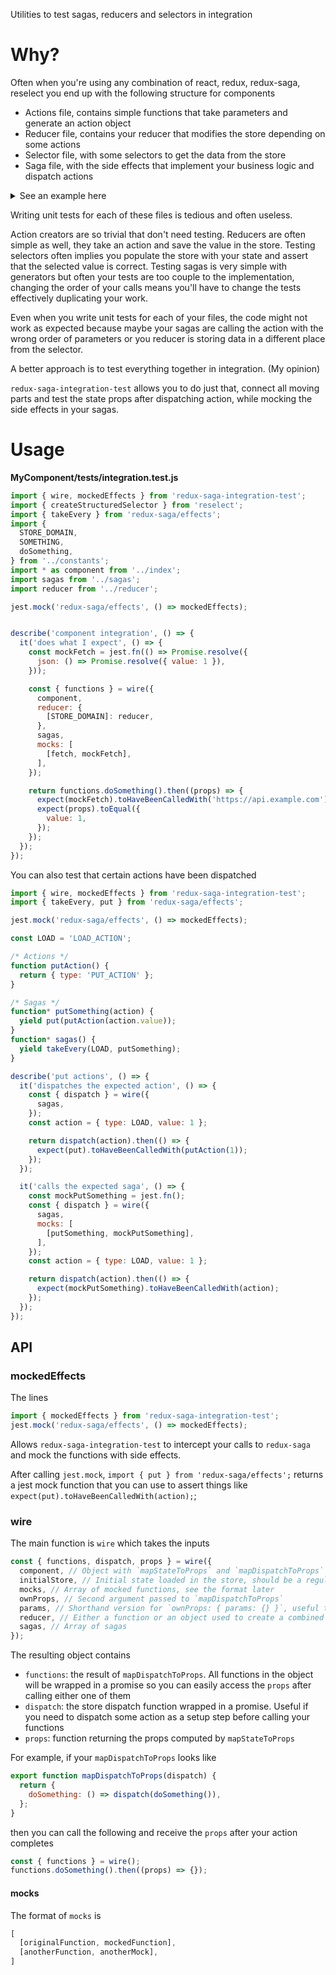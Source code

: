 Utilities to test sagas, reducers and selectors in integration

# Why?

Often when you're using any combination of react, redux, redux-saga, reselect you end up with the following structure for components

* Actions file, contains simple functions that take parameters and generate an action object
* Reducer file, contains your reducer that modifies the store depending on some actions
* Selector file, with some selectors to get the data from the store
* Saga file, with the side effects that implement your business logic and dispatch actions

<details>
<summary>See an example here</summary>

**MyComponent/index.js**

```js
import React, { PureComponent } from 'react';
import { connect } from 'react-redux';
import { createStructuredSelector } from 'reselect';
// Local
import { doSomething } from './actions';
import { makeSelectResult } from './selectors';

export class MyComponent extends PureComponent {
  render() {
    return <div onClick={this.props.doSomething}>{this.props.result}</div>;
  }
}

export const mapStateToProps = createStructuredSelector({
  result: makeSelectResult(),
});

export function mapDispatchToProps(dispatch) {
  return {
    doSomething: () => dispatch(doSomething()),
  };
}

export default connect(mapStateToProps, mapDispatchToProps)(MyComponent);
```

**MyComponent/actions.js**

```js
import {
  SOMETHING,
  SOME_OTHER_THING,
} from './constants';

export function doSomething() {
  return {
    type: SOMETHING,
  };
}

export function doSomethingElse(value) {
  return {
    type: SOME_OTHER_THING,
    value,
  };
}
```

**MyComponent/constants.js**

```js
export const SOMETHING = 'MyComponent/SOMETHING';
export const SOME_OTHER_THING = 'MyComponent/SOME_OTHER_THING';
```

**MyComponent/reducer.js**

```js
import { fromJS } from 'immutable';
import {
  SOMETHING,
  SOME_OTHER_THING,
} from './constants';

const initialState = fromJS({});

export default function reducer(state = initialState, action) {
  switch (action.type) {
    case SOMETHING:
      return state.set('loading', true);
    case SOME_OTHER_THING:
      return state
        .set('value', fromJS(action.value))
        .set('loading', false);
    default:
      return state;
  }
}
```

**MyComponent/sagas.js**

```js
import { call, takeLatest, put } from 'redux-saga/effects';
import { doSomethingElse } from './actions';
import { SOMETHING } from './constants';

export function* doTheAction(action) {
  const response = yield call(fetch, 'https://api.example.com');
  const json = yield call([response, response.json]);

  yield put(doSomethingElse(json.value));
}

export function* defaultSaga() {
  yield takeLatest(SOMETHING, doTheAction),
}

export default [defaultSaga];
```

**MyComponent/selectors.js**

```js
import { createSelector } from 'reselect';
import { STORE_DOMAIN } from './constants';

const selectDomain = () => (state) => state.get(STORE_DOMAIN);

export const makeSelectResult = () => createSelector(
  selectDomain(),
  (state) => state.get('value')
);
```

</details>


Writing unit tests for each of these files is tedious and often useless.

Action creators are so trivial that don't need testing.
Reducers are often simple as well, they take an action and save the value in the store.
Testing selectors often implies you populate the store with your state and assert that the selected value is correct.
Testing sagas is very simple with generators but often your tests are too couple to the implementation, changing the order of your calls means you'll have to change the tests effectively duplicating your work.

Even when you write unit tests for each of your files, the code might not work as expected because maybe your sagas are calling the action with the wrong order of parameters or you reducer is storing data in a different place from the selector.

A better approach is to test everything together in integration. (My opinion)

`redux-saga-integration-test` allows you to do just that, connect all moving parts and test the state props after dispatching action, while mocking the side effects in your sagas.

# Usage

**MyComponent/tests/integration.test.js**

```js
import { wire, mockedEffects } from 'redux-saga-integration-test';
import { createStructuredSelector } from 'reselect';
import { takeEvery } from 'redux-saga/effects';
import {
  STORE_DOMAIN,
  SOMETHING,
  doSomething,
} from '../constants';
import * as component from '../index';
import sagas from '../sagas';
import reducer from '../reducer';

jest.mock('redux-saga/effects', () => mockedEffects);


describe('component integration', () => {
  it('does what I expect', () => {
    const mockFetch = jest.fn(() => Promise.resolve({
      json: () => Promise.resolve({ value: 1 }),
    }));

    const { functions } = wire({
      component,
      reducer: {
        [STORE_DOMAIN]: reducer,
      },
      sagas,
      mocks: [
        [fetch, mockFetch],
      ],
    });

    return functions.doSomething().then((props) => {
      expect(mockFetch).toHaveBeenCalledWith('https://api.example.com');
      expect(props).toEqual({
        value: 1,
      });
    });
  });
});
```

You can also test that certain actions have been dispatched

```js
import { wire, mockedEffects } from 'redux-saga-integration-test';
import { takeEvery, put } from 'redux-saga/effects';

jest.mock('redux-saga/effects', () => mockedEffects);

const LOAD = 'LOAD_ACTION';

/* Actions */
function putAction() {
  return { type: 'PUT_ACTION' };
}

/* Sagas */
function* putSomething(action) {
  yield put(putAction(action.value));
}
function* sagas() {
  yield takeEvery(LOAD, putSomething);
}

describe('put actions', () => {
  it('dispatches the expected action', () => {
    const { dispatch } = wire({
      sagas,
    });
    const action = { type: LOAD, value: 1 };

    return dispatch(action).then(() => {
      expect(put).toHaveBeenCalledWith(putAction(1));
    });
  });

  it('calls the expected saga', () => {
    const mockPutSomething = jest.fn();
    const { dispatch } = wire({
      sagas,
      mocks: [
        [putSomething, mockPutSomething],
      ],
    });
    const action = { type: LOAD, value: 1 };

    return dispatch(action).then(() => {
      expect(mockPutSomething).toHaveBeenCalledWith(action);
    });
  });
});
```


## API

### mockedEffects

The lines

```js
import { mockedEffects } from 'redux-saga-integration-test';
jest.mock('redux-saga/effects', () => mockedEffects);
```

Allows `redux-saga-integration-test` to intercept your calls to `redux-saga` and mock the functions with side effects.

After calling `jest.mock`, `import { put } from 'redux-saga/effects';` returns a jest mock function that you can use to assert things like `expect(put).toHaveBeenCalledWith(action);`;


### wire

The main function is `wire` which takes the inputs

```js
const { functions, dispatch, props } = wire({
  component, // Object with `mapStateToProps` and `mapDispatchToProps`
  initialStore, // Initial state loaded in the store, should be a regular object and will be converted into an immutable object
  mocks, // Array of mocked functions, see the format later
  ownProps, // Second argument passed to `mapDispatchToProps`
  params, // Shorthand version for `ownProps: { params: {} }`, useful together with react router
  reducer, // Either a function or an object used to create a combined reducer
  sagas, // Array of sagas
});
```

The resulting object contains

* `functions`: the result of `mapDispatchToProps`. All functions in the object will be wrapped in a promise so you can easily access the `props` after calling either one of them
* `dispatch`: the store dispatch function wrapped in a promise. Useful if you need to dispatch some action as a setup step before calling your functions
* `props`: function returning the props computed by `mapStateToProps`

For example, if your `mapDispatchToProps` looks like

```js
export function mapDispatchToProps(dispatch) {
  return {
    doSomething: () => dispatch(doSomething()),
  };
}
```

then you can call the following and receive the `props` after your action completes

```js
const { functions } = wire();
functions.doSomething().then((props) => {});
```

#### mocks

The format of `mocks` is

```js
[
  [originalFunction, mockedFunction],
  [anotherFunction, anotherMock],
]
```
